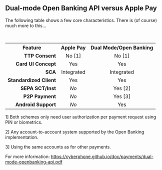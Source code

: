## Dual-mode Open Banking API versus Apple Pay

The following table shows a few core characteristics.  There is (of course) much more
to this...

&nbsp;

<table>
    <tr><th>Feature</th><th>Apple Pay</th><th>Dual Mode/Open Banking</th></tr>
    <tr><td align="right"><b>TTP Consent</b></td><td align="center">No [1]</td><td align="center">No [1]</td></tr>
    <tr><td align="right"><b>Card UI Concept</b></td><td align="center">Yes</td><td align="center">Yes</td></tr>
    <tr><td align="right"><b>SCA</b></td><td align="center">Integrated</td><td align="center">Integrated</td></tr>
    <tr><td align="right"><b>Standardized Client</b></td><td align="center">Yes</td><td align="center">Yes</td></tr>
    <tr><td align="right"><b>SEPA SCT/Inst</b></td><td align="center"><i>No</i></td><td align="center">Yes [2]</td></tr>
    <tr><td align="right"><b>P2P Payment</b></td><td align="center"><i>No</i></td><td align="center">Yes [3]</td></tr>
    <tr><td align="right"><b>Android Support</b></td><td align="center"><i>No</i></td><td align="center">Yes</td></tr>
</table>

1] Both schemes only need user authorization per payment request using PIN or biometrics.

2] Any account-to-account system supported by the Open Banking implementation.

3] Using the same accounts as for other payments.

For more information: https://cyberphone.github.io/doc/payments/dual-mode-openbanking-api.pdf
